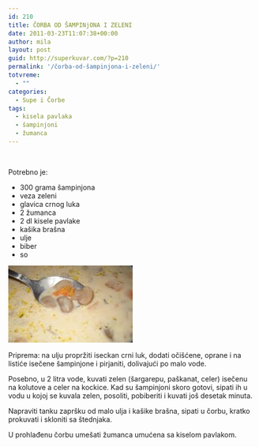 ```yaml
---
id: 210
title: ČORBA OD ŠAMPINjONA I ZELENI
date: 2011-03-23T11:07:38+00:00
author: mila
layout: post
guid: http://superkuvar.com/?p=210
permalink: '/čorba-od-šampinjona-i-zeleni/'
totvreme:
  - ""
categories:
  - Supe i Čorbe
tags:
  - kisela pavlaka
  - šampinjoni
  - žumanca
---
```

&nbsp;

Potrebno je:

  * 300 grama šampinjona
  * veza zeleni
  * glavica crnog luka
  * 2 žumanca
  * 2 dl kisele pavlake
  * kašika brašna
  * ulje
  * biber
  * so

<img class="alignnone size-full wp-image-779" title="corbaodsampinjonaizeleni" src="/wp-content/uploads/2011/03/corbaodsampinjonaizeleni3-e1306823623721.jpg" alt="" width="252" height="156" /> 

Priprema: na ulju propržiti iseckan crni luk, dodati očišćene, oprane i na listiće isečene šampinjone i pirjaniti, dolivajući po malo vode.

Posebno, u 2 litra vode, kuvati zelen (šargarepu, paškanat, celer) isečenu na kolutove a celer na kockice. Kad su šampinjoni skoro gotovi, sipati ih u vodu u kojoj se kuvala zelen, posoliti, pobiberiti i kuvati još desetak minuta.

Napraviti tanku zapršku od malo ulja i kašike brašna, sipati u čorbu, kratko prokuvati i skloniti sa štednjaka.

U prohlađenu čorbu umešati žumanca umućena sa kiselom pavlakom.